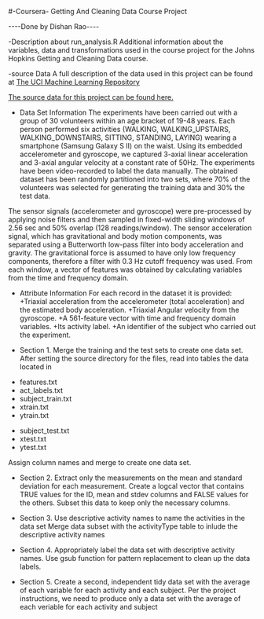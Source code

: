 #-Coursera-  Getting And Cleaning Data Course Project

----Done by Dishan Rao----


-Description about run_analysis.R
Additional information about the variables, data and transformations used in the course project for the Johns Hopkins Getting and Cleaning Data course.

-source Data
A full description of the data used in this project can be found at [The UCI Machine Learning Repository](http://archive.ics.uci.edu/ml/datasets/Human+Activity+Recognition+Using+Smartphones)

[The source data for this project can be found here.](https://d396qusza40orc.cloudfront.net/getdata%2Fprojectfiles%2FUCI%20HAR%20Dataset.zip)

- Data Set Information
The experiments have been carried out with a group of 30 volunteers within an age bracket of 19-48 years. Each person performed six activities (WALKING, WALKING_UPSTAIRS, WALKING_DOWNSTAIRS, SITTING, STANDING, LAYING) wearing a smartphone (Samsung Galaxy S II) on the waist. Using its embedded accelerometer and gyroscope, we captured 3-axial linear acceleration and 3-axial angular velocity at a constant rate of 50Hz. The experiments have been video-recorded to label the data manually. The obtained dataset has been randomly partitioned into two sets, where 70% of the volunteers was selected for generating the training data and 30% the test data. 

The sensor signals (accelerometer and gyroscope) were pre-processed by applying noise filters and then sampled in fixed-width sliding windows of 2.56 sec and 50% overlap (128 readings/window). The sensor acceleration signal, which has gravitational and body motion components, was separated using a Butterworth low-pass filter into body acceleration and gravity. The gravitational force is assumed to have only low frequency components, therefore a filter with 0.3 Hz cutoff frequency was used. From each window, a vector of features was obtained by calculating variables from the time and frequency domain.

- Attribute Information
For each record in the dataset it is provided: 
+Triaxial acceleration from the accelerometer (total acceleration) and the estimated body acceleration. 
+Triaxial Angular velocity from the gyroscope. 
+A 561-feature vector with time and frequency domain variables. 
+Its activity label. 
+An identifier of the subject who carried out the experiment.

- Section 1. Merge the training and the test sets to create one data set.
After setting the source directory for the files, read into tables the data located in
+	features.txt
+ 	act_labels.txt
+	subject_train.txt
+	xtrain.txt
+	ytrain.txt
- subject_test.txt
- xtest.txt
- ytest.txt

Assign column names and merge to create one data set.

- Section 2. Extract only the measurements on the mean and standard deviation for each measurement. 
Create a logcal vector that contains TRUE values for the ID, mean and stdev columns and FALSE values for the others.
Subset this data to keep only the necessary columns.

- Section 3. Use descriptive activity names to name the activities in the data set
Merge data subset with the activityType table to inlude the descriptive activity names

- Section 4. Appropriately label the data set with descriptive activity names.
Use gsub function for pattern replacement to clean up the data labels.

- Section 5. Create a second, independent tidy data set with the average of each variable for each activity and each subject. 
Per the project instructions, we need to produce only a data set with the average of each veriable for each activity and subject
